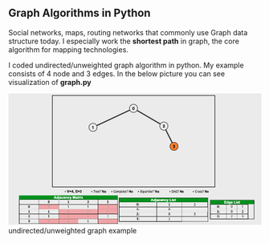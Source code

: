## Graph Algorithms in Python

Social networks, maps, routing networks that commonly use Graph data structure today. I especially work the **shortest path** in graph, the core algorithm for mapping technologies.


I coded undirected/unweighted graph algorithm in python. My example consists of 4 node and 3 edges. In the below picture you can see visualization of **graph.py** 

![graph_example](graph_code_example.png)
undirected/unweighted graph example 
